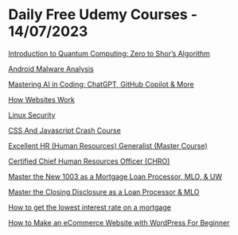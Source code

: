 # Daily Free Udemy Courses - 14/07/2023

[Introduction to Quantum Computing: Zero to Shor’s Algorithm](https://www.udemy.com/course/introduction-to-quantum-computing-zero-to-shors-algorithm/?couponCode=2023QUANTUMSOAR)
[Android Malware Analysis](https://www.udemy.com/course/android-malware-analysis-course/?couponCode=GEEKNESS)
[Mastering AI in Coding: ChatGPT, GitHub Copilot & More](https://www.udemy.com/course/master-ai-assisted-coding-with-chatgpt/?couponCode=0C884A3DB7D0E506291F)
[How Websites Work](https://www.udemy.com/course/how-websites-work/?couponCode=GEEKNESS)
[Linux Security](https://www.udemy.com/course/linux-security-best-practices/?couponCode=GEEKNESS)
[CSS And Javascript Crash Course](https://www.udemy.com/course/css-and-javascript-crash-course/?couponCode=9B0973A2D0DC7EC93FFD)
[Excellent HR (Human Resources) Generalist (Master Course)](https://www.udemy.com/course/excellent-hr-generalist/?couponCode=7FB65DE3323295C74F8F)
[Certified Chief Human Resources Officer (CHRO)](https://www.udemy.com/course/chief-human-resources-officer/?couponCode=D87239CA2EA0ADFF4A5B)
[Master the New 1003 as a Mortgage Loan Processor, MLO, & UW](https://www.udemy.com/course/master-the-new-1003-as-a-mortgage-loan-processor-mlo-uw/?couponCode=JULYFREE2)
[Master the Closing Disclosure as a Loan Processor & MLO](https://www.udemy.com/course/master-the-closing-disclosure-as-a-loan-processor-mlo/?couponCode=JULYFREE2)
[How to get the lowest interest rate on a mortgage](https://www.udemy.com/course/how-to-get-the-lowest-interest-rate-on-a-mortgage/?couponCode=JULYFREE2)
[How to Make an eCommerce Website with WordPress For Beginner](https://www.udemy.com/course/how-to-make-an-ecommerce-website-with-wordpress-elementor-for-beginner/?couponCode=ECOM1000)
